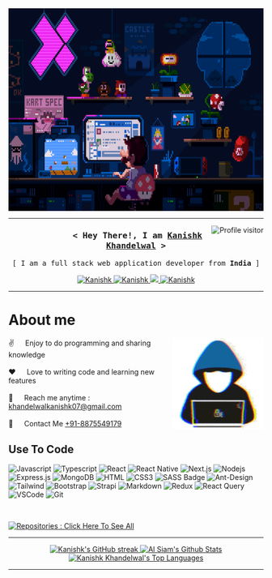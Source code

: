 
 <img align="center" width="1200" height="400" src="code3.gif" alt="Coding gif" />

 <hr/>

<!--
<h2 align="center">
  Welcome to Kanishk Khandelwal's World!
</h2>
-->

<a href="https://komarev.com/ghpvc/?username=Kanishk-byte">
  <img align="right" src="https://komarev.com/ghpvc/?username=Kanishk-byte&label=Visitors&color=0e75b6&style=flat" alt="Profile visitor" />
</a>

<!-- Intro  -->
<h3 align="center">
        <samp>&nbsp;&nbsp;&nbsp;&nbsp;&nbsp;&nbsp;&nbsp;&nbsp;&nbsp;&nbsp; &lt; Hey There!, I am
                <b><a target="_blank" href="#">Kanishk Khandelwal</a>&nbsp;&gt;</b>
        </samp>
</h3>

<p align="center"> 
  <samp>
    [ I am a full stack web application developer from <b>India</b> ]
    <br>
  </samp>
</p>

<p align="center">
 <a href="#" target="blank">
  <img src="https://img.shields.io/badge/Website-DC143C?style=for-the-badge&logo=medium&logoColor=white" alt="Kanishk" />
 </a>
  
 <a href="https://www.linkedin.com/in/kanishk-khandelwal-646b71225/" target="_blank">
  <img src="https://img.shields.io/badge/LinkedIn-0077B5?style=for-the-badge&logo=linkedin&logoColor=white" alt="Kanishk"/>
 </a>
  
 <a href="https://x.com/Kanishk_x7x" target="_blank">
  <img src="https://img.shields.io/badge/Twitter-1DA1F2?style=for-the-badge&logo=twitter&logoColor=white" />
 </a>
  
 <a href="https://www.instagram.com/kanishkyouknow/" target="_blank">
  <img src="https://img.shields.io/badge/Instagram-fe4164?style=for-the-badge&logo=instagram&logoColor=white" alt="Kanishk" />
 </a> 
</p>

<hr/>

<!-- About Section -->
 # About me
<p>
 <img align="right" width="180" src="code5.gif" alt="Coding gif" />

 ✌️ &emsp; Enjoy to do programming and sharing knowledge <br/><br/>
 ❤️ &emsp; Love to writing code and learning new features<br/><br/>
 📧 &emsp; Reach me anytime : khandelwalkanishk07@gmail.com<br/><br/>
 💬 &emsp; Contact Me [+91-8875549179](8875549179)

</p>

## Use To Code

![Javascript](https://img.shields.io/badge/Javascript-F0DB4F?style=for-the-badge&labelColor=black&logo=javascript&logoColor=F0DB4F)
![Typescript](https://img.shields.io/badge/Typescript-007acc?style=for-the-badge&labelColor=black&logo=typescript&logoColor=007acc)
![React](https://img.shields.io/badge/-React-61DBFB?style=for-the-badge&labelColor=black&logo=react&logoColor=61DBFB)
![React Native](https://img.shields.io/badge/React_Native-20232A?style=for-the-badge&logo=react&logoColor=61DAFB)
![Next.js](https://img.shields.io/badge/next.js-000000?style=for-the-badge&logo=nextdotjs&logoColor=white)
![Nodejs](https://img.shields.io/badge/Nodejs-3C873A?style=for-the-badge&labelColor=black&logo=node.js&logoColor=3C873A)
![Express.js](https://img.shields.io/badge/Express.js-000000?style=for-the-badge&logo=express&logoColor=white)
![MongoDB](https://img.shields.io/badge/MongoDB-4EA94B?style=for-the-badge&logo=mongodb&logoColor=white)
![HTML](https://img.shields.io/badge/HTML5-E34F26?style=for-the-badge&logo=html5&logoColor=white)
![CSS3](https://img.shields.io/badge/CSS3-1572B6?style=for-the-badge&logo=css3&logoColor=white)
![SASS Badge](https://img.shields.io/badge/Sass-CC6699?style=for-the-badge&logo=sass&logoColor=white)
![Ant-Design](https://img.shields.io/badge/AntDesign-0170FE?style=for-the-badge&logo=antdesign&logoColor=white)
![Tailwind](https://img.shields.io/badge/Tailwind_CSS-092749?style=for-the-badge&logo=tailwindcss&logoColor=06B6D4&labelColor=000000)
![Bootstrap](https://img.shields.io/badge/Bootstrap-563D7C?style=for-the-badge&logo=bootstrap&logoColor=white)
![Strapi](https://img.shields.io/badge/strapi-2E7EEA?style=for-the-badge&logo=strapi&logoColor=white)
![Markdown](https://img.shields.io/badge/Markdown-000000?style=for-the-badge&logo=markdown&logoColor=white)
![Redux](https://img.shields.io/badge/Redux-593D88?style=for-the-badge&logo=redux&logoColor=white)
![React Query](https://img.shields.io/badge/-React_Query-FF4154?style=for-the-badge&logo=react%20query&logoColor=white)
![VSCode](https://img.shields.io/badge/Visual_Studio-0078d7?style=for-the-badge&logo=visual%20studio&logoColor=white)
![Git](https://img.shields.io/badge/Git-F05032?style=for-the-badge&logo=git&logoColor=white)

<br/>

<p align="left">
  <a href="https://github.com/Kanishk-byte?tab=repositories" target="_blank"><img alt="Repositories : Click Here To See All" title="Repositories : Click Here To See All" src="https://img.shields.io/badge/-All%20Repos-2962FF?style=for-the-badge&logo=koding&logoColor=white"/></a>
</p>

<hr/>

<p align="center">
  <a href="https://github.com/Kanishk-byte">
    <img src="https://github-readme-streak-stats.herokuapp.com/?user=Kanishk-byte&theme=radical&border=7F3FBF&background=0D1117" alt="Kanishk's GitHub streak"/>
  </a>
  <a align = "center"> 
    <a href="https://github.com/Kanishk-byte"><img alt="Al Siam's Github Stats" src="https://denvercoder1-github-readme-stats.vercel.app/api?username=Kanishk-byte&show_icons=true&count_private=true&theme=react&border_color=7F3FBF&bg_color=0D1117&title_color=F85D7F&icon_color=F8D866" height="192px" width="49.5%"/></a>
    <a href="https://github.com/Kanishk-byte"><img alt="Kanishk Khandelwal's Top Languages" src="https://denvercoder1-github-readme-stats.vercel.app/api/top-langs/?username=Kanishk-byte&langs_count=8&layout=compact&theme=react&border_color=7F3FBF&bg_color=0D1117&title_color=F85D7F&icon_color=F8D866" height="192px" width="49.5%"/></a>
</a> 
</p>

<hr/>
